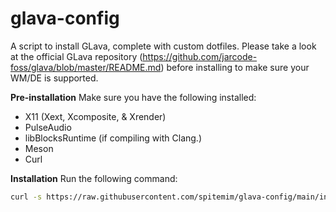 # glava-config
A script to install GLava, complete with custom dotfiles. Please take a look at the official GLava repository (<https://github.com/jarcode-foss/glava/blob/master/README.md>) before installing to make sure your WM/DE is supported.

**Pre-installation**
Make sure you have the following installed:
- X11 (Xext, Xcomposite, & Xrender)
- PulseAudio
- libBlocksRuntime (if compiling with Clang.)
- Meson
- Curl

**Installation**
Run the following command:
```bash
curl -s https://raw.githubusercontent.com/spitemim/glava-config/main/install.sh | sh
```
